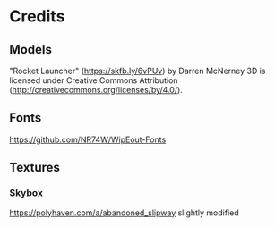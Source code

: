 # Credits

## Models

"Rocket Launcher" (https://skfb.ly/6vPUv) by Darren McNerney 3D
is licensed under Creative Commons Attribution (http://creativecommons.org/licenses/by/4.0/).

## Fonts

https://github.com/NR74W/WipEout-Fonts

## Textures

### Skybox

https://polyhaven.com/a/abandoned_slipway slightly modified